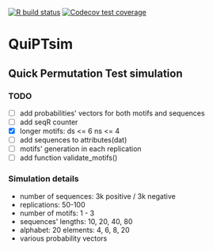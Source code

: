 <!-- badges: start -->
[![R build status](https://github.com/jakubkala/QuiPTsim/workflows/R-CMD-check/badge.svg)](https://github.com/jakubkala/QuiPTsim/actions)
[![Codecov test coverage](https://codecov.io/gh/jakubkala/QuiPTsim/branch/master/graph/badge.svg)](https://codecov.io/gh/jakubkala/QuiPTsim?branch=master)
<!-- badges: end -->

# QuiPTsim
## Quick Permutation Test simulation

### TODO

- [ ] add probabilities' vectors for both motifs and sequences
- [ ] add seqR counter
- [X] longer motifs: ds <= 6 ns <= 4
- [ ] add sequences to attributes(dat)
- [ ] motifs' generation in each replication 
- [ ] add function validate_motifs() 

### Simulation details

* number of sequences: 3k positive / 3k negative
* replications: 50-100
* number of motifs: 1 - 3
* sequences' lengths: 10, 20, 40, 80
* alphabet: 20 elements: 4, 6, 8, 20
* various probability vectors

